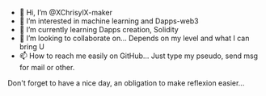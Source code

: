 - 👋 Hi, I’m @XChrisylX-maker
- 👀 I’m interested in machine learning and Dapps-web3
- 🌱 I’m currently learning Dapps creation, Solidity
- 💞️ I’m looking to collaborate on... Depends on my level and what I can bring U
- 📫 How to reach me easily on GitHub... Just type my pseudo, send msg for mail or other.

<!---
XChrisylX-maker/XChrisylX-maker is a ✨ special ✨ repository because its `README.md` (this file) appears on your GitHub profile.
You can click the Preview link to take a look at your changes.
--->
Don't forget to have a nice day, an obligation to make reflexion easier...
